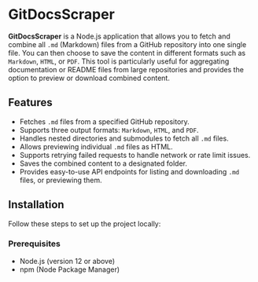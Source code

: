 # GitDocsScraper

**GitDocsScraper** is a Node.js application that allows you to fetch and combine all `.md` (Markdown) files from a GitHub repository into one single file. You can then choose to save the content in different formats such as `Markdown`, `HTML`, or `PDF`. This tool is particularly useful for aggregating documentation or README files from large repositories and provides the option to preview or download combined content.

## Features

- Fetches `.md` files from a specified GitHub repository.
- Supports three output formats: `Markdown`, `HTML`, and `PDF`.
- Handles nested directories and submodules to fetch all `.md` files.
- Allows previewing individual `.md` files as HTML.
- Supports retrying failed requests to handle network or rate limit issues.
- Saves the combined content to a designated folder.
- Provides easy-to-use API endpoints for listing and downloading `.md` files, or previewing them.

## Installation

Follow these steps to set up the project locally:

### Prerequisites

- Node.js (version 12 or above)
- npm (Node Package Manager)

